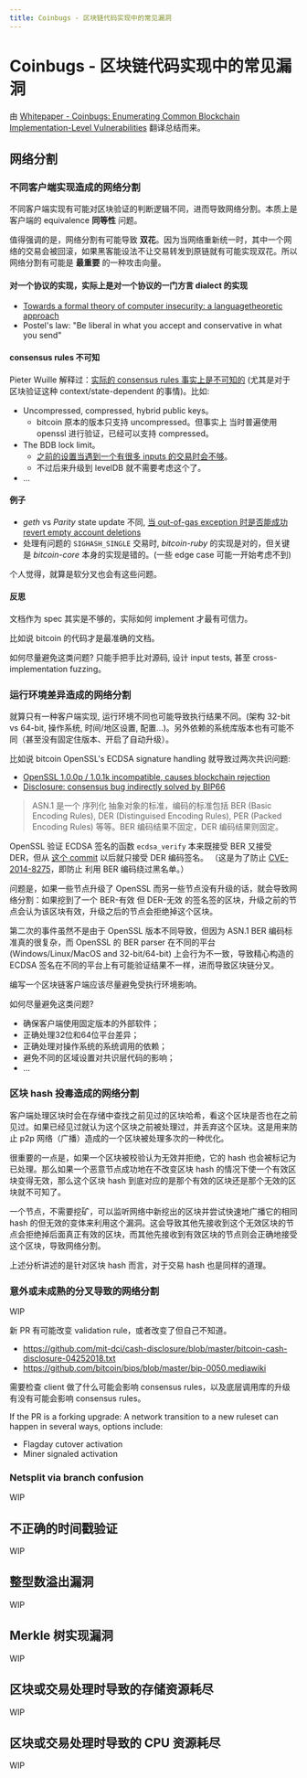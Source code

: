 ```yaml
---
title: Coinbugs - 区块链代码实现中的常见漏洞
---
```


# Coinbugs - 区块链代码实现中的常见漏洞

由 [Whitepaper - Coinbugs: Enumerating Common Blockchain Implementation-Level Vulnerabilities](https://research.nccgroup.com/2020/03/26/whitepaper-coinbugs-enumerating-common-blockchain-implementation-level-vulnerabilities/) 翻译总结而来。

## 网络分割

### 不同客户端实现造成的网络分割

不同客户端实现有可能对区块验证的判断逻辑不同，进而导致网络分割。本质上是客户端的 equivalence **同等性** 问题。

值得强调的是，网络分割有可能导致 **双花**。因为当网络重新统一时，其中一个网络的交易会被回滚，如果黑客能设法不让交易转发到原链就有可能实现双花。所以网络分割有可能是 **最重要** 的一种攻击向量。

#### 对一个协议的实现，实际上是对一个协议的一门方言 dialect 的实现

+ [Towards a formal theory of computer insecurity: a languagetheoretic approach](https://www.youtube.com/watch?v=AqZNebWoqnc)
+ Postel's law: "Be liberal in what you accept and conservative in what you send"

#### consensus rules 不可知

Pieter Wuille 解释过：[实际的 consensus rules 事实上是不可知的](https://bitcoin.stackexchange.com/questions/54878/why-is-it-so-hard-for-alt-clients-to-implement-bitcoin-core-consensus-rules) (尤其是对于区块验证这种 context/state-dependent 的事情)。比如:

+ Uncompressed, compressed, hybrid public keys。
    * bitcoin 原本的版本只支持 uncompressed。但事实上 当时普遍使用 openssl 进行验证，已经可以支持 compressed。
+ The BDB lock limit。
    * [之前的设置当遇到一个有很多 inputs 的交易时会不够](https://github.com/bitcoin/bips/blob/master/bip-0050.mediawiki)。
    * 不过后来升级到 levelDB 就不需要考虑这个了。
+ ...

#### 例子

+ *geth* vs *Parity* state update 不同, [当 out-of-gas exception 时是否能成功 revert empty account deletions](https://blog.ethereum.org/2016/11/25/security-alert-11242016-consensus-bug-geth-v1-4-19-v1-5-2/)
+ 处理有问题的 `SIGHASH_SINGLE` 交易时, *bitcoin-ruby* 的实现是对的，但关键是 *bitcoin-core* 本身的实现是错的。(一些 edge case 可能一开始考虑不到)

个人觉得，就算是软分叉也会有这些问题。

#### 反思

文档作为 spec 其实是不够的，实际如何 implement 才最有可信力。

比如说 bitcoin 的代码才是最准确的文档。

如何尽量避免这类问题? 只能手把手比对源码, 设计 input tests, 甚至 cross-implementation fuzzing。

### 运行环境差异造成的网络分割
就算只有一种客户端实现, 运行环境不同也可能导致执行结果不同。(架构 32-bit vs 64-bit, 操作系统, 时间/地区设置, 配置...)。另外依赖的系统库版本也有可能不同（甚至没有固定住版本、开启了自动升级）。

比如说 bitcoin OpenSSL's ECDSA signature handling 就导致过两次共识问题:
<!-- % see last section? -->
+ [OpenSSL 1.0.0p / 1.0.1k incompatible, causes blockchain rejection](https://lists.linuxfoundation.org/pipermail/bitcoin-dev/2015-January/007097.html)
+ [Disclosure: consensus bug indirectly solved by BIP66](https://lists.linuxfoundation.org/pipermail/bitcoin-dev/2015-July/009697.html)

> ASN.1 是一个 序列化 抽象对象的标准，编码的标准包括 BER (Basic Encoding Rules), DER (Distinguised Encoding Rules), PER (Packed Encoding Rules) 等等。BER 编码结果不固定，DER 编码结果则固定。

OpenSSL 验证 ECDSA 签名的函数 `ecdsa_verify` 本来既接受 BER 又接受 DER，但从 [这个 commit](https://github.com/openssl/openssl/commit/85cfc188c06bd046420ae70dd6e302f9efe022a) 以后就只接受 DER 编码签名。
（这是为了防止 [CVE-2014-8275](https://nvd.nist.gov/vuln/detail/CVE-2014-8275)，即防止 利用 BER 编码绕过黑名单。）

问题是，如果一些节点升级了 OpenSSL 而另一些节点没有升级的话，就会导致网络分割：如果挖到了一个 BER-有效 但 DER-无效 的签名签的区块，升级之前的节点会认为该区块有效，升级之后的节点会拒绝掉这个区块。

第二次的事件虽然不是由于 OpenSSL 版本不同导致，但因为 ASN.1 BER 编码标准真的很复杂，而 OpenSSL 的 BER parser 在不同的平台 (Windows/Linux/MacOS and 32-bit/64-bit) 上会行为不一致，导致精心构造的 ECDSA 签名在不同的平台上有可能验证结果不一样，进而导致区块链分叉。

编写一个区块链客户端应该尽量避免受执行环境影响。

如何尽量避免这类问题?

+ 确保客户端使用固定版本的外部软件；
+ 正确处理32位和64位平台差异；
+ 正确处理对操作系统的系统调用的依赖；
+ 避免不同的区域设置对共识层代码的影响；
+ ...

### 区块 hash 投毒造成的网络分割
客户端处理区块时会在存储中查找之前见过的区块哈希，看这个区块是否也在之前见过。如果已经见过就认为这个区块之前被处理过，并丢弃这个区块。这是用来防止 p2p 网络（广播）造成的一个区块被处理多次的一种优化。

很重要的一点是，如果一个区块被校验认为无效并拒绝，它的 hash 也会被标记为已处理。那么如果一个恶意节点成功地在不改变区块 hash 的情况下使一个有效区块变得无效，那么这个区块 hash 到底对应的是那个有效的区块还是那个无效的区块就不可知了。

一个节点，不需要挖矿，可以监听网络中新挖出的区块并尝试快速地广播它的相同 hash 的但无效的变体来利用这个漏洞。这会导致其他先接收到这个无效区块的节点会拒绝掉后面真正有效的区块，而其他先接收到有效区块的节点则会正确地接受这个区块，导致网络分割。

上述分析讲述的是针对区块 hash 而言，对于交易 hash 也是同样的道理。

### 意外或未成熟的分叉导致的网络分割
WIP

新 PR 有可能改变 validation rule，或者改变了但自己不知道。

+ https://github.com/mit-dci/cash-disclosure/blob/master/bitcoin-cash-disclosure-04252018.txt
+ https://github.com/bitcoin/bips/blob/master/bip-0050.mediawiki

需要检查 client 做了什么可能会影响 consensus rules，以及底层调用库的升级有没有可能会影响 consensus rules。

If the PR is a forking upgrade: A network transition to a new ruleset can happen in several ways, options
include:
- Flagday cutover activation
- Miner signaled activation

<!-- 

 -->

### Netsplit via branch confusion
WIP

## 不正确的时间戳验证
WIP

## 整型数溢出漏洞
WIP

## Merkle 树实现漏洞
WIP

## 区块或交易处理时导致的存储资源耗尽
WIP

## 区块或交易处理时导致的 CPU 资源耗尽
WIP
